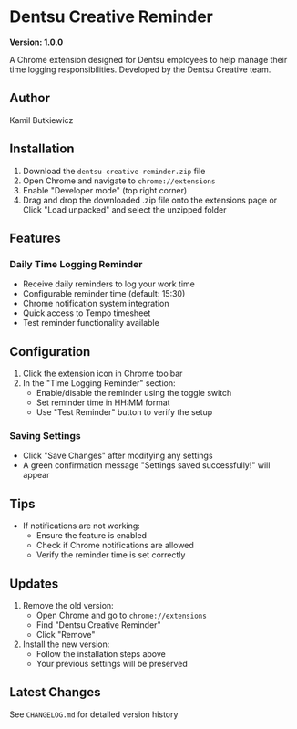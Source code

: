 # Dentsu Creative Reminder

**Version: 1.0.0**

A Chrome extension designed for Dentsu employees to help manage their time logging responsibilities. Developed by the Dentsu Creative team.

## Author
Kamil Butkiewicz

## Installation

1. Download the `dentsu-creative-reminder.zip` file
2. Open Chrome and navigate to `chrome://extensions`
3. Enable "Developer mode" (top right corner)
4. Drag and drop the downloaded .zip file onto the extensions page
   or
   Click "Load unpacked" and select the unzipped folder

## Features

### Daily Time Logging Reminder
- Receive daily reminders to log your work time
- Configurable reminder time (default: 15:30)
- Chrome notification system integration
- Quick access to Tempo timesheet
- Test reminder functionality available

## Configuration
1. Click the extension icon in Chrome toolbar
2. In the "Time Logging Reminder" section:
   - Enable/disable the reminder using the toggle switch
   - Set reminder time in HH:MM format
   - Use "Test Reminder" button to verify the setup

### Saving Settings
- Click "Save Changes" after modifying any settings
- A green confirmation message "Settings saved successfully!" will appear

## Tips
- If notifications are not working:
  - Ensure the feature is enabled
  - Check if Chrome notifications are allowed
  - Verify the reminder time is set correctly

## Updates
1. Remove the old version:
   - Open Chrome and go to `chrome://extensions`
   - Find "Dentsu Creative Reminder"
   - Click "Remove"
2. Install the new version:
   - Follow the installation steps above
   - Your previous settings will be preserved

## Latest Changes
See `CHANGELOG.md` for detailed version history 
